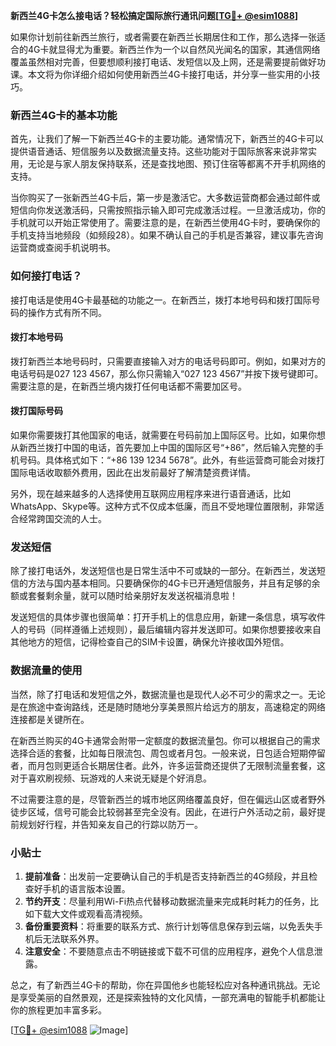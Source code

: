 **新西兰4G卡怎么接电话？轻松搞定国际旅行通讯问题[[TG💪+ @esim1088](https://t.me/s/esim1088)]**

如果你计划前往新西兰旅行，或者需要在新西兰长期居住和工作，那么选择一张适合的4G卡就显得尤为重要。新西兰作为一个以自然风光闻名的国家，其通信网络覆盖虽然相对完善，但要想顺利接打电话、发短信以及上网，还是需要提前做好功课。本文将为你详细介绍如何使用新西兰4G卡接打电话，并分享一些实用的小技巧。

### 新西兰4G卡的基本功能

首先，让我们了解一下新西兰4G卡的主要功能。通常情况下，新西兰的4G卡可以提供语音通话、短信服务以及数据流量支持。这些功能对于国际旅客来说非常实用，无论是与家人朋友保持联系，还是查找地图、预订住宿等都离不开手机网络的支持。

当你购买了一张新西兰4G卡后，第一步是激活它。大多数运营商都会通过邮件或短信向你发送激活码，只需按照指示输入即可完成激活过程。一旦激活成功，你的手机就可以开始正常使用了。需要注意的是，在新西兰使用4G卡时，要确保你的手机支持当地频段（如频段28）。如果不确认自己的手机是否兼容，建议事先咨询运营商或查阅手机说明书。

### 如何接打电话？

接打电话是使用4G卡最基础的功能之一。在新西兰，拨打本地号码和拨打国际号码的操作方式有所不同。

#### 拨打本地号码

拨打新西兰本地号码时，只需要直接输入对方的电话号码即可。例如，如果对方的电话号码是027 123 4567，那么你只需输入“027 123 4567”并按下拨号键即可。需要注意的是，在新西兰境内拨打任何电话都不需要加区号。

#### 拨打国际号码

如果你需要拨打其他国家的电话，就需要在号码前加上国际区号。比如，如果你想从新西兰拨打中国的电话，首先要加上中国的国际区号“+86”，然后输入完整的手机号码。具体格式如下：“+86 139 1234 5678”。此外，有些运营商可能会对拨打国际电话收取额外费用，因此在出发前最好了解清楚资费详情。

另外，现在越来越多的人选择使用互联网应用程序来进行语音通话，比如WhatsApp、Skype等。这种方式不仅成本低廉，而且不受地理位置限制，非常适合经常跨国交流的人士。

### 发送短信

除了接打电话外，发送短信也是日常生活中不可或缺的一部分。在新西兰，发送短信的方法与国内基本相同。只要确保你的4G卡已开通短信服务，并且有足够的余额或套餐剩余量，就可以随时给亲朋好友发送祝福消息啦！

发送短信的具体步骤也很简单：打开手机上的信息应用，新建一条信息，填写收件人的号码（同样遵循上述规则），最后编辑内容并发送即可。如果你想要接收来自其他地方的短信，记得检查自己的SIM卡设置，确保允许接收国外短信。

### 数据流量的使用

当然，除了打电话和发短信之外，数据流量也是现代人必不可少的需求之一。无论是在旅途中查询路线，还是随时随地分享美景照片给远方的朋友，高速稳定的网络连接都是关键所在。

在新西兰购买的4G卡通常会附带一定额度的数据流量包。你可以根据自己的需求选择合适的套餐，比如每日限流包、周包或者月包。一般来说，日包适合短期停留者，而月包则更适合长期居住者。此外，许多运营商还提供了无限制流量套餐，这对于喜欢刷视频、玩游戏的人来说无疑是个好消息。

不过需要注意的是，尽管新西兰的城市地区网络覆盖良好，但在偏远山区或者野外徒步区域，信号可能会比较弱甚至完全没有。因此，在进行户外活动之前，最好提前规划好行程，并告知亲友自己的行踪以防万一。

### 小贴士

1. **提前准备**：出发前一定要确认自己的手机是否支持新西兰的4G频段，并且检查好手机的语言版本设置。
2. **节约开支**：尽量利用Wi-Fi热点代替移动数据流量来完成耗时耗力的任务，比如下载大文件或观看高清视频。
3. **备份重要资料**：将重要的联系方式、旅行计划等信息保存到云端，以免丢失手机后无法联系外界。
4. **注意安全**：不要随意点击不明链接或下载不可信的应用程序，避免个人信息泄露。

总之，有了新西兰4G卡的帮助，你在异国他乡也能轻松应对各种通讯挑战。无论是享受美丽的自然景观，还是探索独特的文化风情，一部充满电的智能手机都能让你的旅程更加丰富多彩。

[[TG💪+ @esim1088](https://t.me/s/esim1088) ![Image](https://i.postimg.cc/4NQfJmqS/Snipaste-2025-05-13-00-14-12.png)]